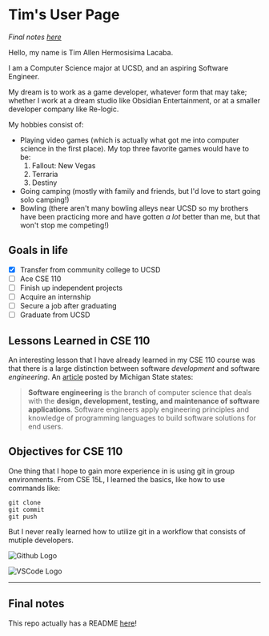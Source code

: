 # Tim's User Page

_Final notes [here](#final-notes)_

Hello, my name is Tim Allen Hermosisima Lacaba.

I am a Computer Science major at UCSD, and an aspiring Software Engineer.

My dream is to work as a game developer, whatever form that may take; whether I work at a dream studio like Obsidian Entertainment, or at a smaller developer company like Re-logic.

My hobbies consist of:
* Playing video games (which is actually what got me into computer science in the first place). My top three favorite games would have to be:
  1. Fallout: New Vegas
  2. Terraria
  3. Destiny
* Going camping (mostly with family and friends, but I'd love to start going solo camping!)
* Bowling (there aren't many bowling alleys near UCSD so my brothers have been practicing more and have gotten _a lot_ better than me, but that won't stop me competing!)

## Goals in life

- [x] Transfer from community college to UCSD
- [ ] Ace CSE 110
- [ ] Finish up independent projects
- [ ] Acquire an internship
- [ ] Secure a job after graduating
- [ ] Graduate from UCSD

## Lessons Learned in CSE 110

An interesting lesson that I have already learned in my CSE 110 course was that there is a large distinction between software _development_ and software _engineering_. An [article](https://www.mtu.edu/cs/undergraduate/software/what/) posted by Michigan State states:

> **Software engineering** is the branch of computer science that deals with the **design, development, testing, and maintenance of software applications**. Software engineers apply engineering principles and knowledge of programming languages to build software solutions for end users.

## Objectives for CSE 110

One thing that I hope to gain more experience in is using git in group environments. From CSE 15L, I learned the basics, like how to use commands like:

```
git clone
git commit
git push
```

But I never really learned how to utilize git in a workflow that consists of mutiple developers.

![Github Logo](https://github.githubassets.com/images/modules/logos_page/GitHub-Mark.png)

![VSCode Logo](https://www.pngitem.com/pimgs/m/80-800968_vscode-visual-studio-logo-png-transparent-png.png)

---

## Final notes

This repo actually has a README [here](README.md)!
